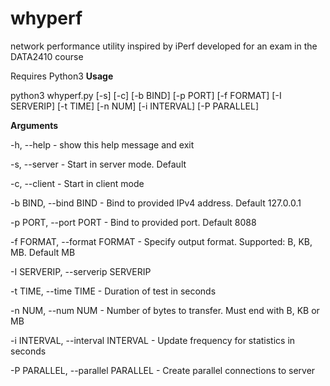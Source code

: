 # whyperf
network performance utility inspired by iPerf developed for an exam in the DATA2410 course

Requires Python3
**Usage**

python3 whyperf.py [-s] [-c] [-b BIND] [-p PORT] [-f FORMAT] [-I SERVERIP] [-t TIME] [-n NUM] [-i INTERVAL] [-P PARALLEL]

**Arguments**


  -h, --help - show this help message and exit

  -s, --server - Start in server mode. Default

  -c, --client - Start in client mode

  -b BIND, --bind BIND - Bind to provided IPv4 address. Default 127.0.0.1

  -p PORT, --port PORT - Bind to provided port. Default 8088

  -f FORMAT, --format FORMAT - Specify output format. Supported: B, KB, MB. Default MB

  -I SERVERIP, --serverip SERVERIP

  -t TIME, --time TIME - Duration of test in seconds

  -n NUM, --num NUM - Number of bytes to transfer. Must end with B, KB or MB

  -i INTERVAL, --interval INTERVAL - Update frequency for statistics in seconds

  -P PARALLEL, --parallel PARALLEL - Create parallel connections to server

